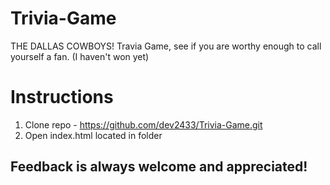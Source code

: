 # Trivia-Game
THE DALLAS COWBOYS! Travia Game, see if you are worthy enough to call yourself a fan. (I haven't won yet)
# Instructions
1. Clone repo - https://github.com/dev2433/Trivia-Game.git
2. Open index.html located in folder
## Feedback is always welcome and appreciated!
